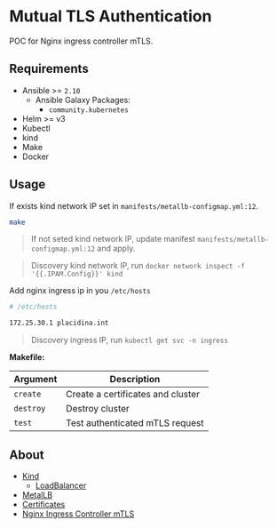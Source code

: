 # Mutual TLS Authentication

POC for Nginx ingress controller mTLS.

## Requirements

- Ansible >= `2.10`
  - Ansible Galaxy Packages:
    - `community.kubernetes`
- Helm >= v3
- Kubectl
- kind
- Make
- Docker

## Usage

If exists kind network IP set in `manifests/metallb-configmap.yml:12`.

```sh
make
```

> If not seted kind network IP, update manifest `manifests/metallb-configmap.yml:12` and apply.

> Discovery kind network IP, run `docker network inspect -f '{{.IPAM.Config}}' kind`

Add nginx ingress ip in you `/etc/hosts`

```sh
# /etc/hosts

172.25.30.1 placidina.int
```

> Discovery ingress IP, run `kubectl get svc -n ingress`

**Makefile:**

| Argument | Description |
|---|---|
| `create` | Create a certificates and cluster |
| `destroy` | Destroy cluster |
| `test` | Test authenticated mTLS request |

## About

- [Kind](https://kind.sigs.k8s.io/)
  - [LoadBalancer](https://kind.sigs.k8s.io/docs/user/loadbalancer/)
- [MetalLB](https://metallb.universe.tf/)
- [Certificates](https://kubernetes.io/pt/docs/concepts/cluster-administration/certificates/)
- [Nginx Ingress Controller mTLS](https://kubernetes.github.io/ingress-nginx/examples/auth/client-certs/)